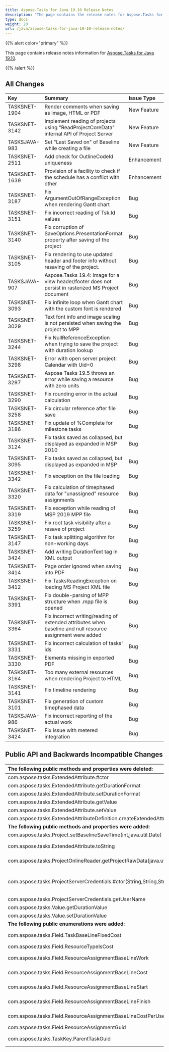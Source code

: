 ```yaml
---
title: Aspose.Tasks for Java 19.10 Release Notes
description: "The page contains the release notes for Aspose.Tasks for Java 19.10."
type: docs
weight: 20
url: /java/aspose-tasks-for-java-19-10-release-notes/
---
```


{{% alert color="primary" %}} 

This page contains release notes information for [Aspose.Tasks for Java 19.10](https://downloads.aspose.com/tasks/java/new-releases/aspose.tasks-for-java-19.10/).

{{% /alert %}} 


## **All Changes**

|**Key**|**Summary**|**Issue Type**|
| :- | :- | :- |
|TASKSNET-1904|Render comments when saving as image, HTML or PDF|New Feature|
|TASKSNET-3142|Implement reading of projects using "ReadProjectCoreData" internal API of Project Server|New Feature|
|TASKSJAVA-983|Set "Last Saved on" of Baseline while creating a file|New Feature|
|TASKSNET-2511|Add check for OutlineCodeId uniqueness|Enhancement|
|TASKSNET-1639|Provision of a facility to check if the schedule has a conflict with other|Enhancement|
|TASKSNET-3187|Fix ArgumentOutOfRangeException when rendering Gantt chart|Bug|
|TASKSNET-3151|Fix incorrect reading of Tsk.Id values|Bug|
|TASKSNET-3140|Fix corruption of SaveOptions.PresentationFormat property after saving of the project|Bug|
|TASKSNET-3105|Fix rendering to use updated header and footer info without resaving of the project.|Bug|
|TASKSJAVA-907|Aspose.Tasks 19.4: Image for a view header/footer does not persist in rasterized MS Project document|Bug|
|TASKSNET-3093|Fix infinite loop when Gantt chart with the custom font is rendered|Bug|
|TASKSNET-3029|Text font info and image scaling is not persisted when saving the project to MPP|Bug|
|TASKSNET-3244|Fix NullReferenceException when trying to save the project with duration lookup|Bug|
|TASKSNET-3298|Error with open server project: Calendar with Uid=0|Bug|
|TASKSNET-3297|Aspose Tasks 19.5 throws an error while saving a resource with zero units|Bug|
|TASKSNET-3290|Fix rounding error in the actual calculation|Bug|
|TASKSNET-3258|Fix circular reference after file save|Bug|
|TASKSNET-3186|Fix update of %Complete for milestone tasks|Bug|
|TASKSNET-3124|Fix tasks saved as collapsed, but displayed as expanded in MSP 2010|Bug|
|TASKSNET-3095|Fix tasks saved as collapsed, but displayed as expanded in MSP|Bug|
|TASKSNET-3342|Fix exception on the file loading|Bug|
|TASKSNET-3320|Fix calculation of timephased data for "unassigned" resource assignments|Bug|
|TASKSNET-3319|Fix exception while reading of MSP 2019 MPP file|Bug|
|TASKSNET-3259|Fix root task visibility after a resave of project|Bug|
|TASKSNET-3147|Fix task splitting algorithm for non-working days|Bug|
|TASKSNET-3424|Add writing DurationText tag in XML output|Bug|
|TASKSNET-3414|Page order ignored when saving into PDF|Bug|
|TASKSNET-3412|Fix TasksReadingException on loading MS Project XML file|Bug|
|TASKSNET-3391|Fix double-parsing of MPP structure when .mpp file is opened|Bug|
|TASKSNET-3364|Fix incorrect writing/reading of extended attributes when baseline and null resource assignment were added|Bug|
|TASKSNET-3331|Fix incorrect calculation of tasks' ids|Bug|
|TASKSNET-3330|Elements missing in exported PDF|Bug|
|TASKSNET-3164|Too many external resources when rendering Project to HTML|Bug|
|TASKSNET-3141|Fix timeline rendering|Bug|
|TASKSNET-3101|Fix generation of custom timephased data|Bug|
|TASKSJAVA-986|Fix incorrect reporting of the actual work|Bug|
|TASKSNET-3424|Fix issue with metered integration|Bug|

## **Public API and Backwards Incompatible Changes**

|**The following public methods and properties were deleted:**|**Description**|
| :- | :- |
|com.aspose.tasks.ExtendedAttribute.#ctor||
|com.aspose.tasks.ExtendedAttribute.getDurationFormat||
|com.aspose.tasks.ExtendedAttribute.setDurationFormat||
|com.aspose.tasks.ExtendedAttribute.getValue||
|com.aspose.tasks.ExtendedAttribute.setValue||
|com.aspose.tasks.ExtendedAttributeDefinition.createExtendedAttribute(com.aspose.tasks.OutlineValue)||
|**The following public methods and properties were added:**|**Description**|
|com.aspose.tasks.Project.setBaselineSaveTime(int,java.util.Date)|Sets the baseline save time.|
|com.aspose.tasks.ExtendedAttribute.toString|Returns short string representation of an extended attribute.|
|com.aspose.tasks.ProjectOnlineReader.getProjectRawData(java.util.UUID)|Gets the project's binary data for troubleshooting purposes.|
|com.aspose.tasks.ProjectServerCredentials.#ctor(String,String,String)|Initializes a new instance of the com.aspose.tasks.ProjectServerCredentials class using url of SharePoint site, user name and password.|
|com.aspose.tasks.ProjectServerCredentials.getUserName|Gets the user name for SharePoint site|
|com.aspose.tasks.Value.getDurationValue||
|com.aspose.tasks.Value.setDurationValue||
|**The following public enumerations were added:**|**Description**|
|com.aspose.tasks.Field.TaskBaseLineFixedCost|Represents the Baseline Fixed Cost (Task) field.|
|com.aspose.tasks.Field.ResourceTypeIsCost|Represents the Type (Cost) field.|
|com.aspose.tasks.Field.ResourceAssignmentBaseLineWork|Represents the Baseline Work (Assignment) field.|
|com.aspose.tasks.Field.ResourceAssignmentBaseLineCost|Represents the Baseline Cost (Assignment) field.|
|com.aspose.tasks.Field.ResourceAssignmentBaseLineStart|Represents the Baseline Start (Assignment) field.|
|com.aspose.tasks.Field.ResourceAssignmentBaseLineFinish|Represents the Baseline Finish (Assignment) field.|
|com.aspose.tasks.Field.ResourceAssignmentBaseLineCostPerUse|Represents the Baseline Cost Per Use (Assignment) field.|
|com.aspose.tasks.Field.ResourceAssignmentGuid|Represents the Guid (Assignment) field.|
|com.aspose.tasks.TaskKey.ParentTaskGuid|Represents the ParentTaskGuid (Task) field.|

